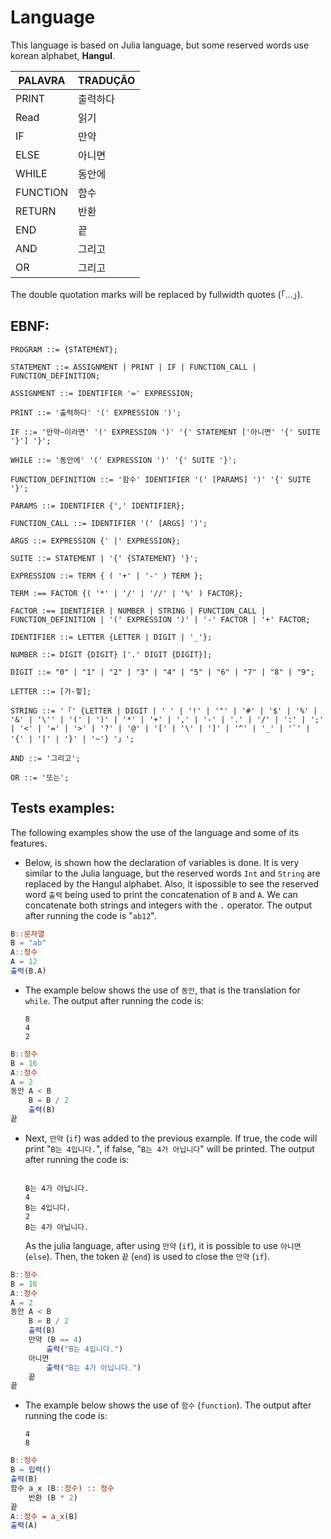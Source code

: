 # Language
This language is based on Julia language, but some reserved words use korean alphabet, **Hangul**. 

| PALAVRA | TRADUÇÃO |
| --- | --- |
| PRINT | 출력하다 |
| Read | 읽기 |
| IF | 만약 |
| ELSE | 아니면 |
| WHILE | 동안에 |
| FUNCTION | 함수 |
| RETURN | 반환 |
| END | 끝 |
| AND | 그리고 |
| OR | 그리고 |



The double quotation marks will be replaced by fullwidth quotes (「...」).

## EBNF:

```
PROGRAM ::= {STATEMENT};

STATEMENT ::= ASSIGNMENT | PRINT | IF | FUNCTION_CALL | FUNCTION_DEFINITION;

ASSIGNMENT ::= IDENTIFIER '=' EXPRESSION;

PRINT ::= '출력하다' '(' EXPRESSION ')';

IF ::= '만약~이라면' '(' EXPRESSION ')' '{' STATEMENT ['아니면' '{' SUITE '}'] '}';

WHILE ::= '동안에' '(' EXPRESSION ')' '{' SUITE '}';

FUNCTION_DEFINITION ::= '함수' IDENTIFIER '(' [PARAMS] ')' '{' SUITE '}';

PARAMS ::= IDENTIFIER {',' IDENTIFIER};

FUNCTION_CALL ::= IDENTIFIER '(' [ARGS] ')';

ARGS ::= EXPRESSION {' |' EXPRESSION};

SUITE ::= STATEMENT | '{' {STATEMENT} '}';

EXPRESSION ::= TERM { ( '+' | '-' ) TERM };

TERM :== FACTOR {( '*' | '/' | '//' | '%' ) FACTOR};

FACTOR :== IDENTIFIER | NUMBER | STRING | FUNCTION_CALL | FUNCTION_DEFINITION | '(' EXPRESSION ')' | '-' FACTOR | '+' FACTOR;

IDENTIFIER ::= LETTER {LETTER | DIGIT | '_'};

NUMBER ::= DIGIT {DIGIT} ['.' DIGIT {DIGIT}];

DIGIT ::= "0" | "1" | "2" | "3" | "4" | "5" | "6" | "7" | "8" | "9";

LETTER ::= [가-힣];

STRING ::= '「' {LETTER | DIGIT | ' ' | '!' | '"' | '#' | '$' | '%' | '&' | '\'' | '(' | ')' | '*' | '+' | ',' | '-' | '.' | '/' | ':' | ';' | '<' | '=' | '>' | '?' | '@' | '[' | '\' | ']' | '^' | '_' | '`' | '{' | '|' | '}' | '~'} '」';

AND ::= '그리고';

OR ::= '또는';

```

## Tests examples:

The following examples show the use of the language and some of its features.

- Below, is shown how the declaration of variables is done. It is very similar to the Julia language, but the reserved words `Int` and `String` are replaced by the Hangul alphabet. Also, it ispossible to see the reserved word `출력` being used to print the concatenation of `B` and `A`.
We can concatenate both strings and integers with the `.` operator.
The output after running the code is "`ab12`".


``` julia
B::문자열
B = "ab"
A::정수 
A = 12
출력(B.A)
```
- The example below shows the use of `동안`, that is the translation for `while`. The output after running the code is:
    ``` text
    8 
    4
    2
    ```

```julia
B::정수 
B = 16
A::정수 
A = 2
동안 A < B
    B = B / 2
    출력(B)
끝
```
- Next, `만약` (`if`) was added to the previous example. If true, the code will print "`B는 4입니다.`", if false, "`B는 4가 아닙니다`" will be printed. The output after running the code is:
    ``` text

    B는 4가 아닙니다.
    4
    B는 4입니다.
    2
    B는 4가 아닙니다.
    ```
    As the julia language, after using `만약` (`if`), it is possible to use `아니면` (`else`). Then, the token `끝` (`end`) is used to close the `만약` (`if`).

```julia
B::정수 
B = 16
A::정수 
A = 2
동안 A < B
    B = B / 2
    출력(B)
    만약 (B == 4)
        출력("B는 4입니다.")
    아니면
        출력("B는 4가 아닙니다.")
    끝    
끝
```

- The example below shows the use of `함수` (`function`). The output after running the code is:
    ``` text
    4
    8
    ```

```julia
B::정수
B = 입력()
출력(B)
함수 a_x (B::정수) :: 정수
    반환 (B * 2)
끝
A::정수 = a_x(B)
출력(A)
```